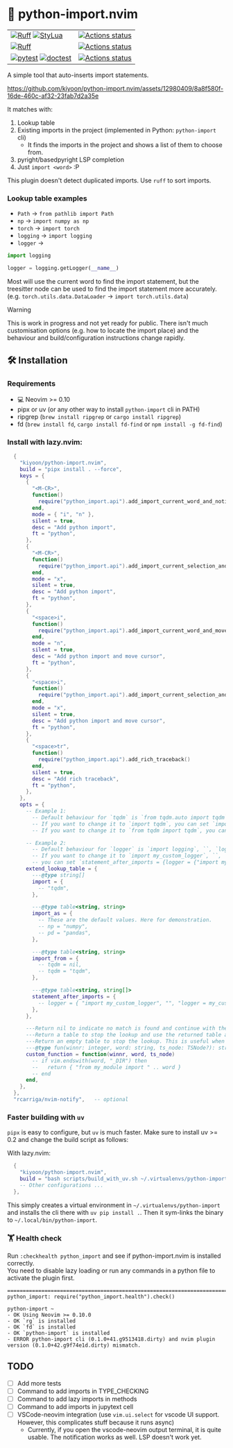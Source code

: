# 🐍 python-import.nvim

|  |  |
|--|--|
|[![Ruff](https://img.shields.io/endpoint?url=https://raw.githubusercontent.com/astral-sh/ruff/main/assets/badge/v2.json)](https://github.com/astral-sh/ruff) [![StyLua](https://img.shields.io/badge/StyLua-teal)](https://github.com/JohnnyMorganz/StyLua)|[![Actions status](https://github.com/kiyoon/python-import.nvim/workflows/Style%20checking/badge.svg)](https://github.com/kiyoon/python-import.nvim/actions)|
| [![Ruff](https://img.shields.io/endpoint?url=https://raw.githubusercontent.com/astral-sh/ruff/main/assets/badge/v2.json)](https://github.com/astral-sh/ruff) | [![Actions status](https://github.com/kiyoon/python-import.nvim/workflows/Linting/badge.svg)](https://github.com/kiyoon/python-import.nvim/actions) |
| [![pytest](https://img.shields.io/badge/pytest-black)](https://github.com/pytest-dev/pytest) [![doctest](https://img.shields.io/badge/doctest-black)](https://docs.python.org/3/library/doctest.html) | [![Actions status](https://github.com/kiyoon/python-import.nvim/workflows/Tests/badge.svg)](https://github.com/kiyoon/python-import.nvim/actions) |

A simple tool that auto-inserts import statements.

https://github.com/kiyoon/python-import.nvim/assets/12980409/8a8f580f-16de-460c-af32-23fab7d2a35e

It matches with:

1. Lookup table
2. Existing imports in the project (implemented in Python: `python-import` cli)
    - It finds the imports in the project and shows a list of them to choose from.
3. pyright/basedpyright LSP completion
4. Just `import <word>` :P

This plugin doesn't detect duplicated imports. Use `ruff` to sort imports.

### Lookup table examples

- `Path` -> `from pathlib import Path`
- `np` -> `import numpy as np`
- `torch` -> `import torch`
- `logging` -> `import logging`
- `logger` ->  
```python
import logging

logger = logging.getLogger(__name__)
```

Most will use the current word to find the import statement, but the treesitter node can be used to find the import statement more accurately. (e.g. `torch.utils.data.DataLoader` -> `import torch.utils.data`)

> [!WARNING]
> This is work in progress and not yet ready for public.
> There isn't much customisation options (e.g. how to locate the import place)
> and the behaviour and build/configuration instructions change rapidly.

## 🛠️ Installation

### Requirements

- 💻 Neovim >= 0.10
- pipx or uv (or any other way to install `python-import` cli in PATH)
- ripgrep (`brew install ripgrep` or `cargo install ripgrep`)
- fd (`brew install fd`, `cargo install fd-find` or `npm install -g fd-find`)


### Install with lazy.nvim:

```lua
  {
    "kiyoon/python-import.nvim",
    build = "pipx install . --force",
    keys = {
      {
        "<M-CR>",
        function()
          require("python_import.api").add_import_current_word_and_notify()
        end,
        mode = { "i", "n" },
        silent = true,
        desc = "Add python import",
        ft = "python",
      },
      {
        "<M-CR>",
        function()
          require("python_import.api").add_import_current_selection_and_notify()
        end,
        mode = "x",
        silent = true,
        desc = "Add python import",
        ft = "python",
      },
      {
        "<space>i",
        function()
          require("python_import.api").add_import_current_word_and_move_cursor()
        end,
        mode = "n",
        silent = true,
        desc = "Add python import and move cursor",
        ft = "python",
      },
      {
        "<space>i",
        function()
          require("python_import.api").add_import_current_selection_and_move_cursor()
        end,
        mode = "x",
        silent = true,
        desc = "Add python import and move cursor",
        ft = "python",
      },
      {
        "<space>tr",
        function()
          require("python_import.api").add_rich_traceback()
        end,
        silent = true,
        desc = "Add rich traceback",
        ft = "python",
      },
    },
    opts = {
      -- Example 1:
        -- Default behaviour for `tqdm` is `from tqdm.auto import tqdm`.
        -- If you want to change it to `import tqdm`, you can set `import = {"tqdm"}` and `import_from = {tqdm = nil}` here.
        -- If you want to change it to `from tqdm import tqdm`, you can set `import_from = {tqdm = "tqdm"}` here.

      -- Example 2:
        -- Default behaviour for `logger` is `import logging`, ``, `logger = logging.getLogger(__name__)`.
        -- If you want to change it to `import my_custom_logger`, ``, `logger = my_custom_logger.get_logger()`,
        -- you can set `statement_after_imports = {logger = {"import my_custom_logger", "", "logger = my_custom_logger.get_logger()"}}` here.
      extend_lookup_table = {
        ---@type string[]
        import = {
          -- "tqdm",
        },

        ---@type table<string, string>
        import_as = {
          -- These are the default values. Here for demonstration.
          -- np = "numpy",
          -- pd = "pandas",
        },

        ---@type table<string, string>
        import_from = {
          -- tqdm = nil,
          -- tqdm = "tqdm",
        },

        ---@type table<string, string[]>
        statement_after_imports = {
          -- logger = { "import my_custom_logger", "", "logger = my_custom_logger.get_logger()" },
        },
      },

      ---Return nil to indicate no match is found and continue with the default lookup
      ---Return a table to stop the lookup and use the returned table as the result
      ---Return an empty table to stop the lookup. This is useful when you want to add to wherever you need to.
      ---@type fun(winnr: integer, word: string, ts_node: TSNode?): string[]?
      custom_function = function(winnr, word, ts_node)
        -- if vim.endswith(word, "_DIR") then
        --   return { "from my_module import " .. word }
        -- end
      end,
    },
  },
  "rcarriga/nvim-notify",   -- optional
```

### Faster building with `uv`

`pipx` is easy to configure, but `uv` is much faster. Make sure to install uv >= 0.2 and change the build script as follows:

With lazy.nvim:

```lua
  {
    "kiyoon/python-import.nvim",
    build = "bash scripts/build_with_uv.sh ~/.virtualenvs/python-import",
    -- Other configurations ...
  },
```

This simply creates a virtual environment in `~/.virtualenvs/python-import` and installs the cli there with `uv pip install .`. Then it sym-links the binary to `~/.local/bin/python-import`.

###  🏋️ Health check

Run `:checkhealth python_import` and see if python-import.nvim is installed correctly.  
You need to disable lazy loading or run any commands in a python file to activate the plugin first.

```
==============================================================================
python_import: require("python_import.health").check()

python-import ~
- OK Using Neovim >= 0.10.0
- OK `rg` is installed
- OK `fd` is installed
- OK `python-import` is installed
- ERROR python-import cli (0.1.0+41.g9513418.dirty) and nvim plugin version (0.1.0+42.g9f74e1d.dirty) mismatch.
```

## TODO
- [ ] Add more tests
- [ ] Command to add imports in TYPE_CHECKING
- [ ] Command to add lazy imports in methods
- [ ] Command to add imports in jupytext cell
- [ ] VSCode-neovim integration (use `vim.ui.select` for vscode UI support. However, this complicates stuff because it runs async)
    - Currently, if you open the vscode-neovim output terminal, it is quite usable. The notification works as well. LSP doesn't work yet.
